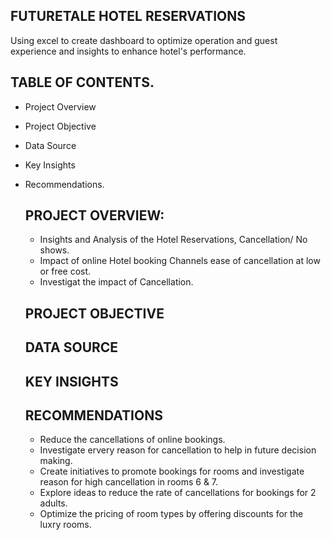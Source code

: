 ## FUTURETALE HOTEL RESERVATIONS
Using excel to create dashboard to optimize operation and guest experience and insights to enhance hotel's performance.

## TABLE OF CONTENTS.
- Project Overview
- Project Objective
- Data Source
- Key Insights
- Recommendations.


  ## PROJECT OVERVIEW:
  - Insights and Analysis of the Hotel Reservations, Cancellation/ No shows.
  - Impact of online Hotel booking Channels ease of cancellation at low or free cost.
  - Investigat the impact of Cancellation.
 
  ## PROJECT OBJECTIVE

  ## DATA SOURCE

  ## KEY INSIGHTS

  ## RECOMMENDATIONS
  - Reduce the cancellations of online bookings.
  - Investigate ervery reason for cancellation to help in future decision making.
  - Create initiatives to promote bookings for rooms and investigate reason for high cancellation  in rooms 6 & 7.
  - Explore ideas to reduce the rate of cancellations for bookings for 2 adults.
  - Optimize the pricing of room types by offering discounts for the luxry rooms.
